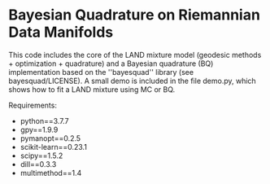 # Bayesian Quadrature on Riemannian Data Manifolds

This code includes the core of the LAND mixture model (geodesic methods + optimization + quadrature) and 
a Bayesian quadrature (BQ) implementation based on the ''bayesquad'' library (see bayesquad/LICENSE).
A small demo is included in the file demo.py, which shows how to fit a LAND mixture using MC or BQ. 


Requirements:
* python==3.7.7
* gpy==1.9.9
* pymanopt==0.2.5
* scikit-learn==0.23.1
* scipy==1.5.2
* dill==0.3.3
* multimethod==1.4
